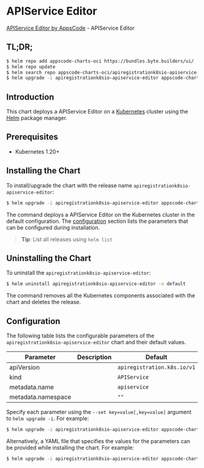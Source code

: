 # APIService Editor

[APIService Editor by AppsCode](https://appscode.com) - APIService Editor

## TL;DR;

```bash
$ helm repo add appscode-charts-oci https://bundles.byte.builders/ui/
$ helm repo update
$ helm search repo appscode-charts-oci/apiregistrationk8sio-apiservice-editor --version=v0.13.0
$ helm upgrade -i apiregistrationk8sio-apiservice-editor appscode-charts-oci/apiregistrationk8sio-apiservice-editor -n default --create-namespace --version=v0.13.0
```

## Introduction

This chart deploys a APIService Editor on a [Kubernetes](http://kubernetes.io) cluster using the [Helm](https://helm.sh) package manager.

## Prerequisites

- Kubernetes 1.20+

## Installing the Chart

To install/upgrade the chart with the release name `apiregistrationk8sio-apiservice-editor`:

```bash
$ helm upgrade -i apiregistrationk8sio-apiservice-editor appscode-charts-oci/apiregistrationk8sio-apiservice-editor -n default --create-namespace --version=v0.13.0
```

The command deploys a APIService Editor on the Kubernetes cluster in the default configuration. The [configuration](#configuration) section lists the parameters that can be configured during installation.

> **Tip**: List all releases using `helm list`

## Uninstalling the Chart

To uninstall the `apiregistrationk8sio-apiservice-editor`:

```bash
$ helm uninstall apiregistrationk8sio-apiservice-editor -n default
```

The command removes all the Kubernetes components associated with the chart and deletes the release.

## Configuration

The following table lists the configurable parameters of the `apiregistrationk8sio-apiservice-editor` chart and their default values.

|     Parameter      | Description |                Default                 |
|--------------------|-------------|----------------------------------------|
| apiVersion         |             | <code>apiregistration.k8s.io/v1</code> |
| kind               |             | <code>APIService</code>                |
| metadata.name      |             | <code>apiservice</code>                |
| metadata.namespace |             | <code>""</code>                        |


Specify each parameter using the `--set key=value[,key=value]` argument to `helm upgrade -i`. For example:

```bash
$ helm upgrade -i apiregistrationk8sio-apiservice-editor appscode-charts-oci/apiregistrationk8sio-apiservice-editor -n default --create-namespace --version=v0.13.0 --set apiVersion=apiregistration.k8s.io/v1
```

Alternatively, a YAML file that specifies the values for the parameters can be provided while
installing the chart. For example:

```bash
$ helm upgrade -i apiregistrationk8sio-apiservice-editor appscode-charts-oci/apiregistrationk8sio-apiservice-editor -n default --create-namespace --version=v0.13.0 --values values.yaml
```
